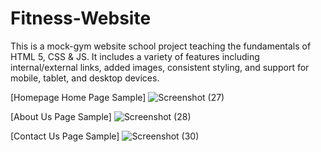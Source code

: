 # Fitness-Website
This is a mock-gym website school project teaching the fundamentals of HTML 5, CSS & JS. It includes a variety of features including internal/external links, added images, consistent styling, and support for mobile, tablet, and desktop devices.


[Homepage Home Page Sample]
![Screenshot (27)](https://user-images.githubusercontent.com/49052244/134822181-891d0110-f9db-45ca-9caa-6be653d624b1.png)

[About Us Page Sample]
![Screenshot (28)](https://user-images.githubusercontent.com/49052244/134822194-c4608bcb-a285-4671-ad2d-f74470c9dc2f.png)

[Contact Us Page Sample]
![Screenshot (30)](https://user-images.githubusercontent.com/49052244/134822224-91f3e1ad-ca21-4e2e-a56b-a7474df79ea2.png)
